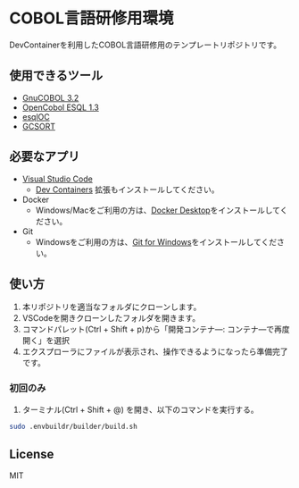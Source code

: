 # COBOL言語研修用環境

DevContainerを利用したCOBOL言語研修用のテンプレートリポジトリです。

## 使用できるツール

* [GnuCOBOL 3.2](https://sourceforge.net/projects/gnucobol/)
* [OpenCobol ESQL 1.3](https://github.com/opensourcecobol/Open-COBOL-ESQL)
* [esqlOC](https://sourceforge.net/p/gnucobol/contrib/HEAD/tree/trunk/)
* [GCSORT](https://sourceforge.net/p/gnucobol/contrib/HEAD/tree/trunk/)

## 必要なアプリ

* [Visual Studio Code](https://code.visualstudio.com/)
  * [Dev Containers](https://marketplace.visualstudio.com/items?itemName=ms-vscode-remote.remote-containers) 拡張もインストールしてください。
* Docker
  * Windows/Macをご利用の方は、[Docker Desktop](https://www.docker.com/products/docker-desktop/)をインストールしてください。
* Git
  * Windowsをご利用の方は、[Git for Windows](https://gitforwindows.org/)をインストールしてください。

## 使い方

1. 本リポジトリを適当なフォルダにクローンします。
2. VSCodeを開きクローンしたフォルダを開きます。
3. コマンドパレット(Ctrl + Shift + p)から「開発コンテナ―: コンテナ―で再度開く」を選択
4. エクスプローラにファイルが表示され、操作できるようになったら準備完了です。

### 初回のみ

1. ターミナル(Ctrl + Shift + @) を開き、以下のコマンドを実行する。

``` sh
sudo .envbuildr/builder/build.sh
```

## License

MIT
